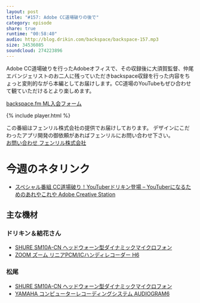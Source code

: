 ```yaml
---
layout: post
title: "#157: Adobe CC道場破りの後で"
category: episode
share: true
runtime: "00:58:40"
audio: http://blog.drikin.com/backspace/backspace-157.mp3
size: 34536085
soundcloud: 274223896
---
```


Adobe CC道場破りを行ったAdobeオフィスで、その収録後に大須賀監督、仲尾エバンジェリストのお二人に残っていただきbackspace収録を行った内容をちょっと変則的ながら本編としてお届けします。CC道場のYouTubeもぜひ合わせて観ていただけるとより楽しめます。

[backspace.fm ML入会フォーム](http://backspace.us11.list-manage.com/subscribe?u=09c933bd3997c1d16dbed157a&id=84b6529b91)

{% include player.html %}

この番組はフェンリル株式会社の提供でお届けしております。
デザインにこだわったアプリ開発の御依頼があればフェンリルにお問い合わせ下さい。  
[お問い合わせ  フェンリル株式会社](https://secure.fenrir-inc.com/jp/inquiry/)

# 今週のネタリンク
* [スペシャル番組  CC道場破り！YouTuberドリキン登場 – YouTuberになるためのあれやこれや  Adobe Creative Station](https://blogs.adobe.com/creativestation/ccdojo-special-drikin-premierepro)


## 主な機材

### ドリキン＆結花さん
* [SHURE  SM10A-CN ヘッドウォーン型ダイナミックマイクロフォン](http://amzn.to/1LXIGkV) 
* [ZOOM ズーム リニアPCM/ICハンディレコーダー H6](http://amzn.to/29BOo5n)

### 松尾
* [SHURE  SM10A-CN ヘッドウォーン型ダイナミックマイクロフォン](http://amzn.to/1LXIGkV) 
* [YAMAHA コンピューターレコーディングシステム AUDIOGRAM6](http://amzn.to/1Rsyq5W)
